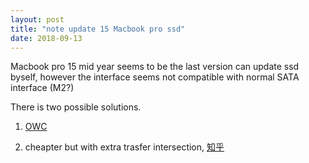 ```yaml
---
layout: post
title: "note update 15 Macbook pro ssd"
date: 2018-09-13
---
```


Macbook pro 15 mid year seems to be the last version can update ssd byself,
however the interface seems not compatible with normal SATA interface (M2?)

There is two possible solutions.

1. [OWC](https://eshop.macsales.com/shop/ssd/owc/macbook-pro-retina-display/2013-2014-2015)

2. cheapter but with extra trasfer intersection, [知乎](https://zhuanlan.zhihu.com/p/35806613)
